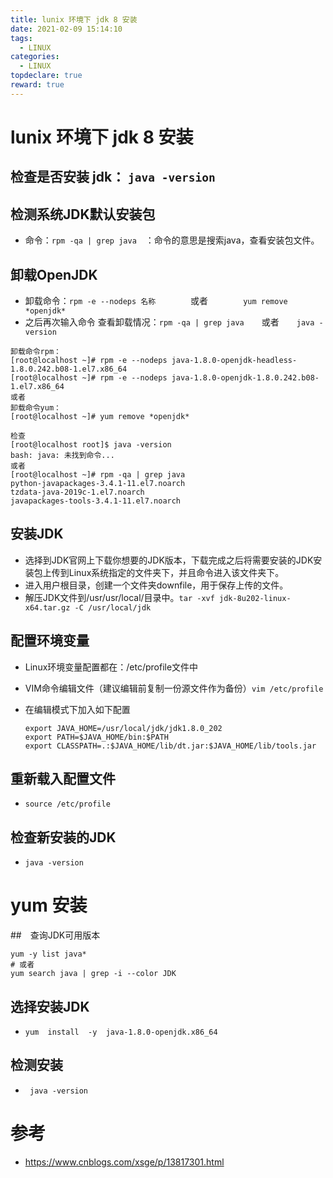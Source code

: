 ```yaml
---
title: lunix 环境下 jdk 8 安装
date: 2021-02-09 15:14:10
tags:
  - LINUX
categories:
  - LINUX
topdeclare: true
reward: true
---
```


# lunix 环境下 jdk 8 安装

## 检查是否安装 jdk： `java -version`

##  检测系统JDK默认安装包

- 命令：`rpm -qa | grep java`　：命令的意思是搜索java，查看安装包文件。

## 卸载OpenJDK

- 卸载命令：`rpm -e --nodeps 名称`　　　　或者　　　　`yum remove *openjdk*`
- 之后再次输入命令 查看卸载情况：`rpm -qa | grep java`　　或者　　`java -version`

```shell
卸载命令rpm：
[root@localhost ~]# rpm -e --nodeps java-1.8.0-openjdk-headless-1.8.0.242.b08-1.el7.x86_64
[root@localhost ~]# rpm -e --nodeps java-1.8.0-openjdk-1.8.0.242.b08-1.el7.x86_64
或者
卸载命令yum：
[root@localhost ~]# yum remove *openjdk*

检查
[root@localhost root]$ java -version
bash: java: 未找到命令...
或者
[root@localhost ~]# rpm -qa | grep java
python-javapackages-3.4.1-11.el7.noarch
tzdata-java-2019c-1.el7.noarch
javapackages-tools-3.4.1-11.el7.noarch
```

<!--more-->


## 安装JDK

- 选择到JDK官网上下载你想要的JDK版本，下载完成之后将需要安装的JDK安装包上传到Linux系统指定的文件夹下，并且命令进入该文件夹下。
- 进入用户根目录，创建一个文件夹downfile，用于保存上传的文件。
- 解压JDK文件到/usr/usr/local/目录中。`tar -xvf jdk-8u202-linux-x64.tar.gz -C /usr/local/jdk`

## 配置环境变量

- Linux环境变量配置都在：/etc/profile文件中

- VIM命令编辑文件（建议编辑前复制一份源文件作为备份）`vim /etc/profile`

- 在编辑模式下加入如下配置

  ```shell
  export JAVA_HOME=/usr/local/jdk/jdk1.8.0_202
  export PATH=$JAVA_HOME/bin:$PATH
  export CLASSPATH=.:$JAVA_HOME/lib/dt.jar:$JAVA_HOME/lib/tools.jar
  ```

## 重新载入配置文件

- `source /etc/profile`

## 检查新安装的JDK

- `java -version`

# yum 安装

##　查询JDK可用版本

```shell
yum -y list java*
# 或者
yum search java | grep -i --color JDK
```

## 选择安装JDK

- `yum  install  -y  java-1.8.0-openjdk.x86_64`

## 检测安装

- ` java -version`

# 参考

- https://www.cnblogs.com/xsge/p/13817301.html
